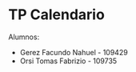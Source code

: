 # TP Calendario

Alumnos:

- Gerez Facundo Nahuel - 109429
- Orsi Tomas Fabrizio - 109735

<!-- ![Diagrama UML](Diagrama/diagramaClases.png) -->

